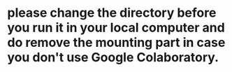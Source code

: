 # please change the directory before you run it in your local computer and do remove the mounting part in case you don't use Google Colaboratory.
